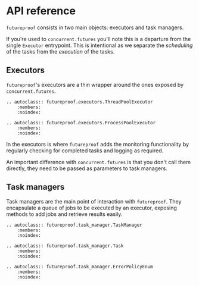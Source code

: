 # API reference

`futureproof` consists in two main objects: executors and task managers.

If you're used to `concurrent.futures` you'll note this is a departure
from the single `Executor` entrypoint. This is intentional as we separate
the *scheduling* of the tasks from the *execution* of the tasks.

## Executors

`futureproof`'s executors are a thin wrapper around the ones exposed by
`concurrent.futures`.

```{eval-rst}
.. autoclass:: futureproof.executors.ThreadPoolExecutor
    :members:
    :noindex:
```

```{eval-rst}
.. autoclass:: futureproof.executors.ProcessPoolExecutor
    :members:
    :noindex:
```

In the executors is where `futureproof` adds the monitoring functionality by
regularly checking for completed tasks and logging as required.

An important difference with `concurrent.futures` is that you don't call them
directly, they need to be passed as parameters to task managers.

## Task managers

Task managers are the main point of interaction with `futureproof`. They
encapsulate a queue of jobs to be executed by an executor, exposing methods
to add jobs and retrieve results easily.

```{eval-rst}
.. autoclass:: futureproof.task_manager.TaskManager
    :members:
    :noindex:
```

```{eval-rst}
.. autoclass:: futureproof.task_manager.Task
    :members:
    :noindex:
```

```{eval-rst}
.. autoclass:: futureproof.task_manager.ErrorPolicyEnum
    :members:
    :noindex:
```
